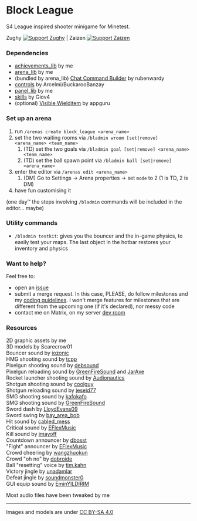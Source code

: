# Block League

S4 League inspired shooter minigame for Minetest.

Zughy <a href="https://liberapay.com/Zughy/"><img src="https://i.imgur.com/4B2PxjP.png" alt="Support Zughy"/></a> | Zaizen <a href="https://liberapay.com/_Zaizen_/"><img src="https://i.imgur.com/4B2PxjP.png" alt="Support Zaizen"/></a>  

### Dependencies
* [achievements_lib](https://content.minetest.net/packages/Zughy/achievements_lib/) by me
* [arena_lib](https://content.minetest.net/packages/Zughy/arena_lib/) by me
* (bundled by arena_lib) [Chat Command Builder](https://content.minetest.net/packages/rubenwardy/lib_chatcmdbuilder/) by rubenwardy
* [controls](https://content.minetest.net/packages/BuckarooBanzay/controls/) by Arcelmi/BuckarooBanzay
* [panel_lib](https://content.minetest.net/packages/Zughy/panel_lib/) by me
* [skills](https://content.minetest.net/packages/giov4/skills/) by Giov4
* (optional) [Visible Wielditem](https://content.minetest.net/packages/LMD/visible_wielditem/) by appguru

### Set up an arena
1. run `/arenas create block_league <arena_name>`
2. set the two waiting rooms via `/bladmin wroom [set|remove] <arena_name> <team_name>`
	1. (TD) set the two goals via `/bladmin goal [set|remove] <arena_name> <team_name>`
	2. (TD) set the ball spawn point via `/bladmin ball [set|remove] <arena_name>`
3. enter the editor via `/arenas edit <arena_name>`
	1. (DM) Go to Settings -> Arena properties -> set `mode` to 2 (1 is TD, 2 is DM)
4. have fun customising it

(one day™ the steps involving `/bladmin` commands will be included in the editor... maybe)

### Utility commands
* `/bladmin testkit`: gives you the bouncer and the in-game physics, to easily test your maps. The last object in the hotbar restores your inventory and physics

### Want to help?
Feel free to:
* open an [issue](https://gitlab.com/zughy-friends-minetest/block_league/-/issues)
* submit a merge request. In this case, PLEASE, do follow milestones and my [coding guidelines](https://cryptpad.fr/pad/#/2/pad/view/-l75iHl3x54py20u2Y5OSAX4iruQBdeQXcO7PGTtGew/embed/). I won't merge features for milestones that are different from the upcoming one (if it's declared), nor messy code
* contact me on Matrix, on my server [dev room](https://matrix.to/#/!viLipqDNOHxQJqQRGI:matrix.org)

### Resources
2D graphic assets by me  
3D models by Scarecrow01  
Bouncer sound by [iozonic](https://freesound.org/people/iozonic/sounds/380763/)  
HMG shooting sound by [tcpp](https://freesound.org/people/tcpp/sounds/105025/)  
Pixelgun shooting sound by [debsound](https://freesound.org/people/debsound/sounds/339169/)  
Pixelgun reloading sound by [GreenFireSound](https://freesound.org/people/GreenFireSound/sounds/484113/) and [JarAxe](https://freesound.org/people/JarAxe/sounds/205969/)  
Rocket launcher shooting sound by [Audionautics](https://freesound.org/people/Audionautics/sounds/171655/)  
Shotgun shooting sound by [coolguy](https://freesound.org/people/coolguy244e/sounds/266977/)  
Shotgun reloading sound by [jeseid77](https://freesound.org/people/jeseid77/sounds/86246/)  
SMG shooting sound by [kafokafo](https://freesound.org/people/kafokafo/sounds/128229/)  
SMG shooting sound by [GreenFireSound](https://freesound.org/people/GreenFireSound/sounds/484113/)  
Sword dash by [LloydEvans09](https://freesound.org/people/LloydEvans09/sounds/185849/)  
Sword swing by [bay_area_bob](https://freesound.org/people/bay_area_bob/sounds/541996/)  
Hit sound by [cabled_mess](https://freesound.org/people/cabled_mess/sounds/350926/)  
Critical sound by [EFlexMusic](https://freesound.org/people/EFlexMusic/sounds/418324/)  
Kill sound by [jmayoff](https://freesound.org/people/jmayoff/sounds/255156/)  
Countdown announcer by [dbosst](https://freesound.org/people/dbosst/sounds/464145/)  
"Fight" announcer by [EFlexMusic](https://freesound.org/people/EFlexMusic/)  
Crowd cheering by [wangzhuokun](https://freesound.org/people/wangzhuokun/sounds/442583/)  
Crowd "oh no" by [dobroide](https://freesound.org/people/dobroide/sounds/35034/)  
Ball "resetting" voice by [tim.kahn](https://freesound.org/people/tim.kahn/sounds/107546/)  
Victory jingle by [unadamlar](https://freesound.org/people/unadamlar/sounds/341985/)  
Defeat jingle by [soundmonster0](https://freesound.org/people/soundmonster0/sounds/533925/)  
GUI equip sound by [EminYILDIRIM](https://freesound.org/people/EminYILDIRIM/sounds/588681/)

Most audio files have been tweaked by me

---

Images and models are under [CC BY-SA 4.0](https://creativecommons.org/licenses/by-sa/4.0/)
